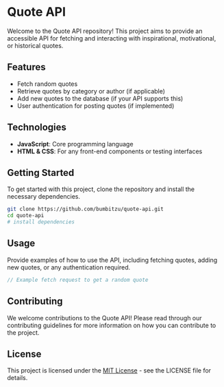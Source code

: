 # Quote API

Welcome to the Quote API repository! This project aims to provide an accessible API for fetching and interacting with inspirational, motivational, or historical quotes.

## Features

- Fetch random quotes
- Retrieve quotes by category or author (if applicable)
- Add new quotes to the database (if your API supports this)
- User authentication for posting quotes (if implemented)

## Technologies

- **JavaScript**: Core programming language
- **HTML & CSS**: For any front-end components or testing interfaces

## Getting Started

To get started with this project, clone the repository and install the necessary dependencies.

```bash
git clone https://github.com/bumbitzu/quote-api.git
cd quote-api
# install dependencies
```

## Usage

Provide examples of how to use the API, including fetching quotes, adding new quotes, or any authentication required.

```javascript
// Example fetch request to get a random quote
```

## Contributing

We welcome contributions to the Quote API! Please read through our contributing guidelines for more information on how you can contribute to the project.

## License

This project is licensed under the [MIT License](LICENSE.md) - see the LICENSE file for details.
